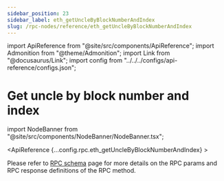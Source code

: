 ```yaml
---
sidebar_position: 23
sidebar_label: eth_getUncleByBlockNumberAndIndex
slug: /rpc-nodes/reference/eth_getUncleByBlockNumberAndIndex
---
```


import ApiReference from "@site/src/components/ApiReference";
import Admonition from "@theme/Admonition";
import Link from "@docusaurus/Link";
import config from "../../../configs/api-reference/configs.json";

# Get uncle by block number and index

import NodeBanner from "@site/src/components/NodeBanner/NodeBanner.tsx";

<NodeBanner />

<ApiReference {...config.rpc.eth_getUncleByBlockNumberAndIndex} >
<Admonition type="info" title="Note">

<p>
Please refer to <a href="/rpc-nodes/reference/evm-rpc-schema">RPC schema</a> page for more details on the RPC params and RPC response definitions of the RPC method. 
</p>
</Admonition>
</ApiReference>
